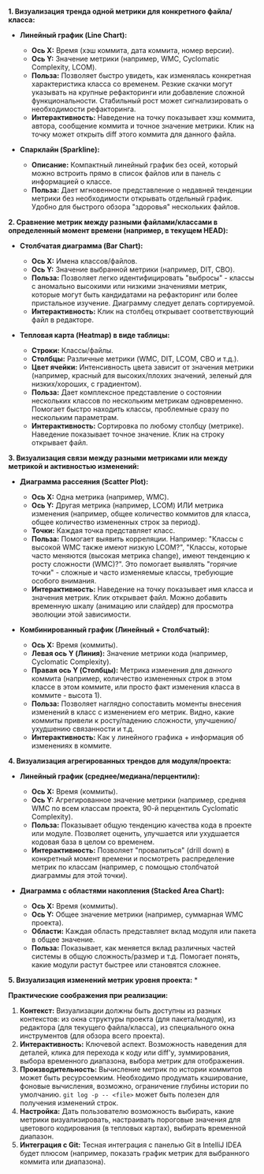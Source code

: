 **1. Визуализация тренда одной метрики для конкретного файла/класса:**

*   **Линейный график (Line Chart):**
    *   **Ось X:** Время (хэш коммита, дата коммита, номер версии).
    *   **Ось Y:** Значение метрики (например, WMC, Cyclomatic Complexity, LCOM).
    *   **Польза:** Позволяет быстро увидеть, как изменялась конкретная характеристика класса со временем. Резкие скачки могут указывать на крупные рефакторинги или добавление сложной функциональности. Стабильный рост может сигнализировать о необходимости рефакторинга.
    *   **Интерактивность:** Наведение на точку показывает хэш коммита, автора, сообщение коммита и точное значение метрики. Клик на точку может открыть diff этого коммита для данного файла.

*   **Спарклайн (Sparkline):**
    *   **Описание:** Компактный линейный график без осей, который можно встроить прямо в список файлов или в панель с информацией о классе.
    *   **Польза:** Дает мгновенное представление о недавней тенденции метрики без необходимости открывать отдельный график. Удобно для быстрого обзора "здоровья" нескольких файлов.

**2. Сравнение метрик между разными файлами/классами в определенный момент времени (например, в текущем HEAD):**

*   **Столбчатая диаграмма (Bar Chart):**
    *   **Ось X:** Имена классов/файлов.
    *   **Ось Y:** Значение выбранной метрики (например, DIT, CBO).
    *   **Польза:** Позволяет легко идентифицировать "выбросы" - классы с аномально высокими или низкими значениями метрик, которые могут быть кандидатами на рефакторинг или более пристальное изучение. Диаграмму следует делать сортируемой.
    *   **Интерактивность:** Клик на столбец открывает соответствующий файл в редакторе.

*   **Тепловая карта (Heatmap) в виде таблицы:**
    *   **Строки:** Классы/файлы.
    *   **Столбцы:** Различные метрики (WMC, DIT, LCOM, CBO и т.д.).
    *   **Цвет ячейки:** Интенсивность цвета зависит от значения метрики (например, красный для высоких/плохих значений, зеленый для низких/хороших, с градиентом).
    *   **Польза:** Дает комплексное представление о состоянии нескольких классов по нескольким метрикам одновременно. Помогает быстро находить классы, проблемные сразу по нескольким параметрам.
    *   **Интерактивность:** Сортировка по любому столбцу (метрике). Наведение показывает точное значение. Клик на строку открывает файл.

**3. Визуализация связи между разными метриками или между метрикой и активностью изменений:**

*   **Диаграмма рассеяния (Scatter Plot):**
    *   **Ось X:** Одна метрика (например, WMC).
    *   **Ось Y:** Другая метрика (например, LCOM) ИЛИ метрика изменения (например, общее количество коммитов для класса, общее количество измененных строк за период).
    *   **Точки:** Каждая точка представляет класс.
    *   **Польза:** Помогает выявить корреляции. Например: "Классы с высокой WMC также имеют низкую LCOM?", "Классы, которые часто меняются (высокая метрика change), имеют тенденцию к росту сложности (WMC)?". Это помогает выявлять "горячие точки" - сложные и часто изменяемые классы, требующие особого внимания.
    *   **Интерактивность:** Наведение на точку показывает имя класса и значения метрик. Клик открывает файл. Можно добавить временную шкалу (анимацию или слайдер) для просмотра эволюции этой зависимости.

*   **Комбинированный график (Линейный + Столбчатый):**
    *   **Ось X:** Время (коммиты).
    *   **Левая ось Y (Линия):** Значение метрики кода (например, Cyclomatic Complexity).
    *   **Правая ось Y (Столбцы):** Метрика изменения для *данного* коммита (например, количество измененных строк в этом классе в этом коммите, или просто факт изменения класса в коммите - высота 1).
    *   **Польза:** Позволяет наглядно сопоставить моменты внесения изменений в класс с изменением его метрик. Видно, какие коммиты привели к росту/падению сложности, улучшению/ухудшению связанности и т.д.
    *   **Интерактивность:** Как у линейного графика + информация об изменениях в коммите.

**4. Визуализация агрегированных трендов для модуля/проекта:**

*   **Линейный график (среднее/медиана/перцентили):**
    *   **Ось X:** Время (коммиты).
    *   **Ось Y:** Агрегированное значение метрики (например, средняя WMC по всем классам проекта, 90-й перцентиль Cyclomatic Complexity).
    *   **Польза:** Показывает общую тенденцию качества кода в проекте или модуле. Позволяет оценить, улучшается или ухудшается кодовая база в целом со временем.
    *   **Интерактивность:** Позволяет "провалиться" (drill down) в конкретный момент времени и посмотреть распределение метрик по классам (например, с помощью столбчатой диаграммы для этой точки).

*   **Диаграмма с областями накопления (Stacked Area Chart):**
    *   **Ось X:** Время (коммиты).
    *   **Ось Y:** Общее значение метрики (например, суммарная WMC проекта).
    *   **Области:** Каждая область представляет вклад модуля или пакета в общее значение.
    *   **Польза:** Показывает, как меняется вклад различных частей системы в общую сложность/размер и т.д. Помогает понять, какие модули растут быстрее или становятся сложнее.

**5. Визуализация изменений метрик уровня проекта:**
    *

**Практические соображения при реализации:**

1.  **Контекст:** Визуализации должны быть доступны из разных контекстов: из окна структуры проекта (для пакета/модуля), из редактора (для текущего файла/класса), из специального окна инструментов (для обзора всего проекта).
2.  **Интерактивность:** Ключевой аспект. Возможность наведения для деталей, клика для перехода к коду или diff'у, зуммирования, выбора временного диапазона, выбора метрик для отображения.
3.  **Производительность:** Вычисление метрик по истории коммитов может быть ресурсоемким. Необходимо продумать кэширование, фоновые вычисления, возможно, ограничение глубины истории по умолчанию. `git log -p -- <file>` может быть полезен для получения изменений строк.
4.  **Настройка:** Дать пользователю возможность выбирать, какие метрики визуализировать, настраивать пороговые значения для цветового кодирования (в тепловых картах), выбирать временной диапазон.
5.  **Интеграция с Git:** Тесная интеграция с панелью Git в IntelliJ IDEA будет плюсом (например, показать график метрик для выбранного коммита или диапазона).
